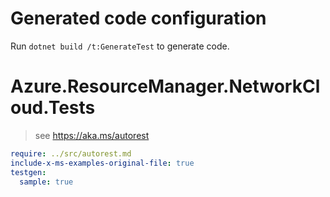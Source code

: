 # Generated code configuration

Run `dotnet build /t:GenerateTest` to generate code.

# Azure.ResourceManager.NetworkCloud.Tests

> see https://aka.ms/autorest
``` yaml
require: ../src/autorest.md
include-x-ms-examples-original-file: true
testgen:
  sample: true
```
